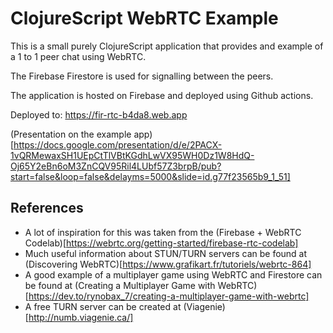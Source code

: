 # ClojureScript WebRTC Example

This is a small purely ClojureScript application that provides and example of a 1 to 1 peer chat using WebRTC.

The Firebase Firestore is used for signalling between the peers.

The application is hosted on Firebase and deployed using Github actions.

Deployed to: https://fir-rtc-b4da8.web.app

(Presentation on the example app)[https://docs.google.com/presentation/d/e/2PACX-1vQRMewaxSH1UEpCtTlVBtKGdhLwVX95WH0Dz1W8HdQ-Oj65Y2eBn6oM3ZnCQV95Ril4LUbf57Z3brpB/pub?start=false&loop=false&delayms=5000&slide=id.g77f23565b9_1_51]

## References

* A lot of inspiration for this was taken from the (Firebase + WebRTC Codelab)[https://webrtc.org/getting-started/firebase-rtc-codelab]
* Much useful information about STUN/TURN servers can be found at (Discovering WebRTC)[https://www.grafikart.fr/tutoriels/webrtc-864]
* A good example of a multiplayer game using WebRTC and Firestore can be found at (Creating a Multiplayer Game with WebRTC)[https://dev.to/rynobax_7/creating-a-multiplayer-game-with-webrtc]
* A free TURN server can be created at (Viagenie)[http://numb.viagenie.ca/]
